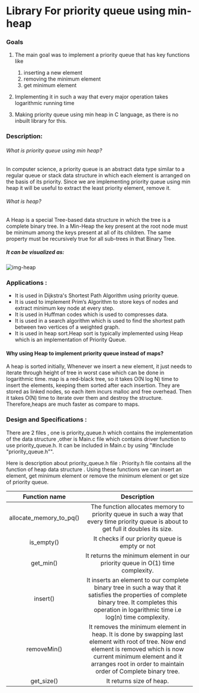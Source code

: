 # Library For priority queue using min-heap
### Goals 
1) The main goal was to implement a priority queue that has key functions like
      1) inserting a new element
      2) removing the minimum element 
      3) get minimum element

2) Implementing it in such a way that every major operation takes logarithmic running time 
3) Making priority queue using min heap in C language, as there is no inbuilt library for this. 

### Description:

###### What is priority queue using min heap?

In computer science, a priority queue is an abstract data type similar to a regular queue or stack data structure in which each element is arranged on the basis of its priority.
Since we are implementing priority queue using min heap it will be useful to extract the least priority element, remove it.<br>

###### What is heap?
A Heap is a special Tree-based data structure in which the tree is a complete binary tree.
 In a Min-Heap the key present at the root node must be minimum among the keys present at all of its children. The same property must be recursively true for all sub-trees in that Binary Tree.



##### It can be visualized as: 

![img-heap](https://www.techiedelight.com/wp-content/uploads/2016/11/Min-Max-Heap.png)

### Applications :

- It is used in Dijkstra's Shortest Path Algorithm using priority queue.
- It is used to implement Prim’s Algorithm to store keys of nodes and extract minimum key node at every step.
- It is used in Huffman codes which is used to compresses data.
- It is used in a search algorithm which is used to find the shortest path between two vertices of a weighted graph.
- It is used in heap sort.Heap sort is typically implemented using Heap which is an implementation of Priority Queue.

#### Why using Heap to implement priority queue instead of maps?

A heap is sorted initially, Whenever we insert a new element, it just needs to iterate through height of tree 
in worst case which can be done in logarithmic time.
map is a red-black tree, so it takes O(N log N) time to insert the elements, keeping them sorted after each insertion. They are stored as linked nodes, so each item incurs malloc and free overhead. Then it takes O(N) time to iterate over them and destroy the structure.
Therefore,heaps are much faster as compare to maps.


### Design and Specifications :

There are 2 files , one is priority_queue.h which contains the implementation of the data structure ,other is Main.c file which contains driver function to use priority_queue.h.
It can be included in Main.c by using "#include "priority_queue.h"".

Here is description about priority_queue.h file :
Priority.h file contains all the function of heap data structure . Using these functions we can insert an element, get minimum element or remove the minimum element or get size of priority queue.

| Function name | Description |                                                  
| :---: | :---: |
| allocate_memory_to_pq() | The function allocates memory to priority queue in such a way that every time priority queue is about to get full it doubles its size.|
|is_empty()| It checks if our priority queue is empty or not|
|get_min()| It returns the minimum element in our priority queue in O(1) time complexity.|
|insert()| It inserts an element to our complete binary tree in such a way that it satisfies the properties of complete binary tree. It completes this operation in logarithmic time i.e log(n) time complexity.|
|removeMin()| It removes the minimum element in heap. It is done by swapping last element with root of tree. Now end element is removed which is now current minimum element and it arranges root in order to  maintain order of Complete binary tree.|
|get_size()| It returns size of heap.|
   






